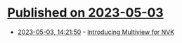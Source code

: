 # [Published on 2023-05-03](index.md)

* [2023-05-03, 14:21:50](https://lobste.rs/s/uxhe81/introducing_multiview_for_nvk) - [Introducing Multiview for NVK](https://www.collabora.com/news-and-blog/blog/2023/05/03/introducing-multiview-for-nvk/)
